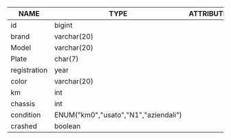 | NAME         | TYPE                                 | ATTRIBUTES | INDEX |
| ------------ | ------------------------------------ | ---------- | ----- |
| id           | bigint                               |            |       |
| brand        | varchar(20)                          |            |       |
| Model        | varchar(20)                          |            |       |
| Plate        | char(7)                              |            |       |
| registration | year                                 |            |       |
| color        | varchar(20)                          |            |       |
| km           | int                                  |            |       |
| chassis      | int                                  |            |       |
| condition    | ENUM("km0","usato","N1","aziendali") |            |       |
| crashed      | boolean                              |            |       |
